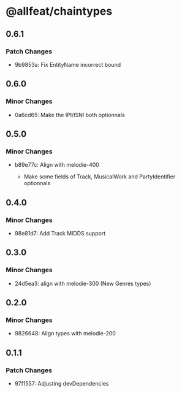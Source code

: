 # @allfeat/chaintypes

## 0.6.1

### Patch Changes

- 9b9853a: Fix EntityName incorrect bound

## 0.6.0

### Minor Changes

- 0a6cd65: Make the IPI/ISNI both optionnals

## 0.5.0

### Minor Changes

- b89e77c: Align with melodie-400

  - Make some fields of Track, MusicalWork and PartyIdentifier optionnals

## 0.4.0

### Minor Changes

- 98e81d7: Add Track MIDDS support

## 0.3.0

### Minor Changes

- 24d5ea3: align with melodie-300 (New Genres types)

## 0.2.0

### Minor Changes

- 9826648: Align types with melodie-200

## 0.1.1

### Patch Changes

- 97f1557: Adjusting devDependencies
